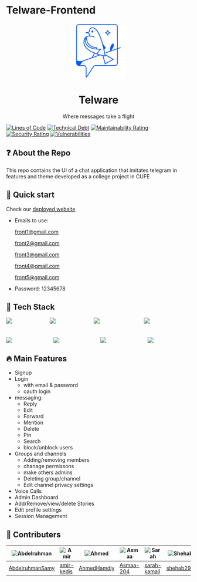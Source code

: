 # Telware-Frontend

<div align="center">
   <img src="./app/public/assets/TelWare.png" width="150px" alt="Project Logo" />
    <h1>Telware</h1>
    <p>Where messages take a flight</p>
</div>

<!-- STATIC ANALYSIS BADGES -->

[![Lines of Code](https://sonarcloud.io/api/project_badges/measure?project=TelwareSW_telware-frontend&metric=ncloc)](https://sonarcloud.io/summary/new_code?id=TelwareSW_telware-frontend)
[![Technical Debt](https://sonarcloud.io/api/project_badges/measure?project=TelwareSW_telware-frontend&metric=sqale_index)](https://sonarcloud.io/summary/new_code?id=TelwareSW_telware-frontend)
[![Maintainability Rating](https://sonarcloud.io/api/project_badges/measure?project=TelwareSW_telware-frontend&metric=sqale_rating)](https://sonarcloud.io/summary/new_code?id=TelwareSW_telware-frontend)
[![Security Rating](https://sonarcloud.io/api/project_badges/measure?project=TelwareSW_telware-frontend&metric=security_rating)](https://sonarcloud.io/summary/new_code?id=TelwareSW_telware-frontend)
[![Vulnerabilities](https://sonarcloud.io/api/project_badges/measure?project=TelwareSW_telware-frontend&metric=vulnerabilities)](https://sonarcloud.io/summary/new_code?id=TelwareSW_telware-frontend)

## ❓ About the Repo

This repo contains the UI of a chat application that imitates telegram in features and theme developed as a college project in CUFE

## 🚀 Quick start

Check our [deployed website](https://dev.telware.tech/)

- Emails to use:

  front1@gmail.com

  front2@gmail.com

  front3@gmail.com

  front4@gmail.com

  front5@gmail.com

- Password: 12345678

## 🧰 Tech Stack

<div style="display:flex; flex-direction: column; gap:10px">
<div style="display:flex; gap:10px;">
<img src="https://external-content.duckduckgo.com/iu/?u=https%3A%2F%2Fwww.jsweet.org%2Fwp-content%2Fuploads%2F2016%2F04%2Freact-logo.png&f=1&nofb=1&ipt=addd61f3edcbf2fb996653beac06140e6d6cbe6b1c60edc2c0f73811358a8229&ipo=images" width="120"> <img src="https://external-content.duckduckgo.com/iu/?u=https%3A%2F%2Ftse4.mm.bing.net%2Fth%3Fid%3DOIP.RvrEinC-XMTxt_fEqFIB_AAAAA%26pid%3DApi&f=1&ipt=f84f47ebb9df8aac91999849efb694d16ae7bdb8fae77befa86aa06823233402&ipo=images" width="120"><img src="https://external-content.duckduckgo.com/iu/?u=https%3A%2F%2Fdecode.agency%2Fwp-content%2Fuploads%2F2023%2F05%2FReact-Query-logo.png&f=1&nofb=1&ipt=ac521ac3371fb3d28d80e0153da08efa5aae5519d8f441f604f59009fe102dcb&ipo=images" width="140"><img src="https://external-content.duckduckgo.com/iu/?u=https%3A%2F%2Flogowik.com%2Fcontent%2Fuploads%2Fimages%2Fsocketio5224.logowik.com.webp&f=1&nofb=1&ipt=822836374090674630bae0f2920fdd7192ae48687e7f9aaa237a0d6ccb220de5&ipo=images" width="140">

</div>

<br>
<div style="display:flex; gap:10px;">
    <img src="https://external-content.duckduckgo.com/iu/?u=https%3A%2F%2Fwww.styled-components.com%2Fatom.png&f=1&nofb=1&ipt=ba38d4aaad9b4c425d5302f85bdf90be9c1cb631efd11c1c799fa2cd51e5e257&ipo=images" width="120"><img src="https://external-content.duckduckgo.com/iu/?u=https%3A%2F%2Fseeklogo.com%2Fimages%2FM%2Fmsw-mock-service-worker-logo-88A2A26653-seeklogo.com.png&f=1&nofb=1&ipt=560d978968aeb5f957bb0e619f3e66cd7aeffe771905dbd00bb6229cd5ae8c49&ipo=images" width="120"><img src="https://external-content.duckduckgo.com/iu/?u=https%3A%2F%2Fih1.redbubble.net%2Fimage.404023256.1965%2Fst%2Csmall%2C507x507-pad%2C600x600%2Cf8f8f8.u2.jpg&f=1&nofb=1&ipt=3d9c6ce894353db68934448e4c500d5bc86e40ee29d33a143c5b67d6cb82bfec&ipo=images" width="120"><img src="https://external-content.duckduckgo.com/iu/?u=https%3A%2F%2Ftse4.mm.bing.net%2Fth%3Fid%3DOIP.ACh4yFP-3GEpweUbyMCWwQHaEK%26pid%3DApi&f=1&ipt=2111e425baa383224a53eca7c21eefb9336b20d7c3b750ee8fc2b9126088a42b&ipo=images" width="120">
</div>
</div>

## 🔥 Main Features

- Signup
- Login
  - with email & password
  - oauth login
- messaging:
  - Reply
  - Edit
  - Forward
  - Mention
  - Delete
  - Pin
  - Search
  - block/unblock users
- Groups and channels
  - Adding/removing members
  - chanage permissons
  - make others admins
  - Deleting group/channel
  - Edit channel privacy settings
- Voice Calls
- Admin Dashboard
- Add/Remove/view/delete Stories
- Edit profile settings
- Session Management

## 🤵 Contributers

| <img src="https://avatars.githubusercontent.com/u/121282837?v=4" width="100px" alt="Abdelruhman"> | <img src="https://avatars.githubusercontent.com/u/88613195?v=4" width="100px" alt="Amir"> | <img src="https://avatars.githubusercontent.com/u/111378492?v=4" width="100px" alt="Ahmed"> | <img src="https://avatars.githubusercontent.com/u/130288326?v=4" width="100px" alt="Asmaa"> | <img src="https://avatars.githubusercontent.com/u/143711089?v=4" width="100px" alt="Sarah"> | <img src="https://avatars.githubusercontent.com/u/89648315?v=4" width="100px" alt="Shehab"> |
| ------------------------------------------------------------------------------------------------- | ----------------------------------------------------------------------------------------- | ------------------------------------------------------------------------------------------- | ------------------------------------------------------------------------------------------- | ------------------------------------------------------------------------------------------- | ------------------------------------------------------------------------------------------- |
| [AbdelruhmanSamy](https://github.com/AbdelruhmanSamy/)                                            | [amir-kedis](https://github.com/amir-kedis/)                                              | [AhmedHamdiy](https://github.com/AhmedHamdiy)                                               | [Asmaa-204](https://github.com/Asmaa-204)                                                   | [sarah-kamall](https://github.com/sarah-kamall/)                                            | [shehab299](https://github.com/shehab299/)                                                  |
